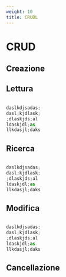 ```yaml
---
weight: 10
title: CRUDL
---
```


# CRUD

## Creazione

## Lettura

```python

daslkdjsadas;
dasl;kjdlask;
;dlaskjds;al
ldaskjdl;as
llkdasjl;daks

```

## Ricerca
```python

daslkdjsadas;
dasl;kjdlask;
;dlaskjds;al
ldaskjdl;as
llkdasjl;daks

```


## Modifica
```python

daslkdjsadas;
dasl;kjdlask;
;dlaskjds;al
ldaskjdl;as
llkdasjl;daks

```


## Cancellazione